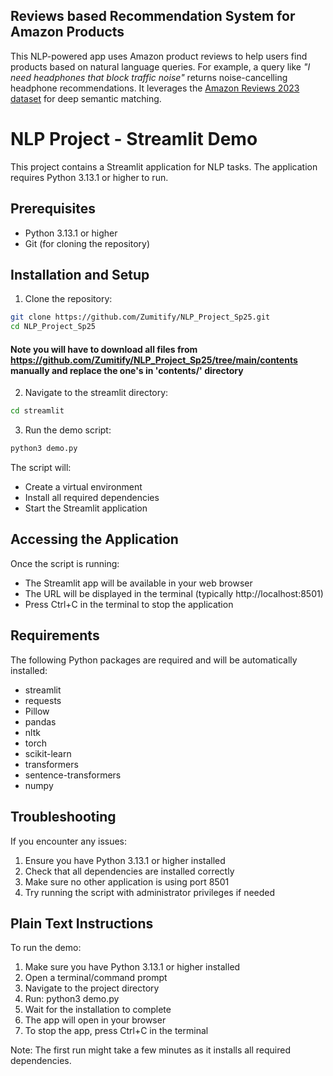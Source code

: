 ## Reviews based Recommendation System for Amazon Products

This NLP-powered app uses Amazon product reviews to help users find products based on natural language queries. For example, a query like *"I need headphones that block traffic noise"* returns noise-cancelling headphone recommendations. It leverages the [Amazon Reviews 2023 dataset](https://huggingface.co/datasets/McAuley-Lab/Amazon-Reviews-2023) for deep semantic matching.


# NLP Project - Streamlit Demo

This project contains a Streamlit application for NLP tasks. The application requires Python 3.13.1 or higher to run.

## Prerequisites

- Python 3.13.1 or higher
- Git (for cloning the repository)

## Installation and Setup

1. Clone the repository:
```bash
git clone https://github.com/Zumitify/NLP_Project_Sp25.git
cd NLP_Project_Sp25
```
#### Note you will have to download all files from https://github.com/Zumitify/NLP_Project_Sp25/tree/main/contents manually and replace the one's in 'contents/' directory

2. Navigate to the streamlit directory:
```bash
cd streamlit
```

3. Run the demo script:
```bash
python3 demo.py
```

The script will:
- Create a virtual environment
- Install all required dependencies
- Start the Streamlit application

## Accessing the Application

Once the script is running:
- The Streamlit app will be available in your web browser
- The URL will be displayed in the terminal (typically http://localhost:8501)
- Press Ctrl+C in the terminal to stop the application

## Requirements

The following Python packages are required and will be automatically installed:
- streamlit
- requests
- Pillow
- pandas
- nltk
- torch
- scikit-learn
- transformers
- sentence-transformers
- numpy

## Troubleshooting

If you encounter any issues:
1. Ensure you have Python 3.13.1 or higher installed
2. Check that all dependencies are installed correctly
3. Make sure no other application is using port 8501
4. Try running the script with administrator privileges if needed

## Plain Text Instructions

To run the demo:
1. Make sure you have Python 3.13.1 or higher installed
2. Open a terminal/command prompt
3. Navigate to the project directory
4. Run: python3 demo.py
5. Wait for the installation to complete
6. The app will open in your browser
7. To stop the app, press Ctrl+C in the terminal

Note: The first run might take a few minutes as it installs all required dependencies.
